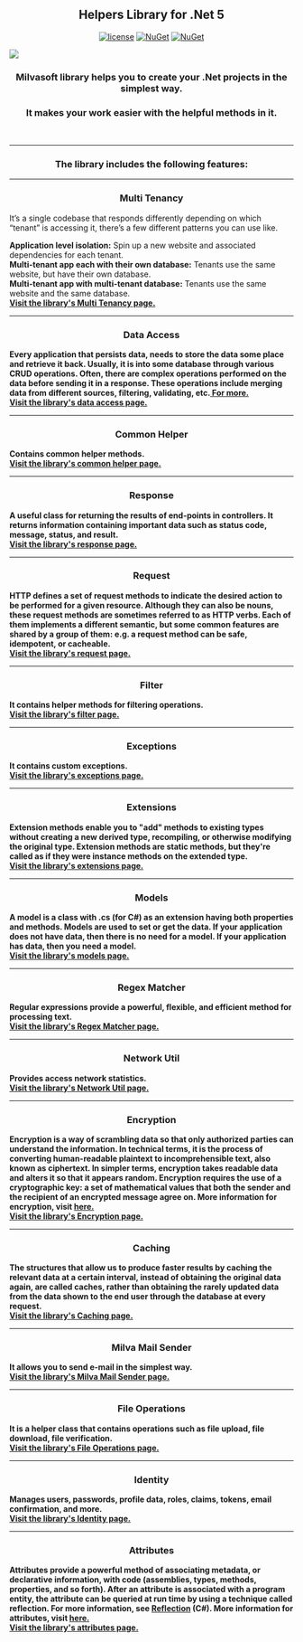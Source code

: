 <h2 align="center">Helpers Library for .Net 5</h2>
  
 <div align="center"> 
  
[![license](https://img.shields.io/badge/license-MIT-blue.svg)](https://github.com/Milvasoft/Milvasoft/blob/master/LICENSE)  [![NuGet](https://img.shields.io/nuget/v/Milvasoft.Helpers)](https://www.nuget.org/packages/Milvasoft.Helpers/)   [![NuGet](https://img.shields.io/nuget/dt/Milvasoft.Helpers)](https://www.nuget.org/packages/Milvasoft.Helpers/) 

</div>


![](https://i.hizliresim.com/12q7jh2.gif)

<h3 align="center">Milvasoft library helps you to create your .Net projects in the simplest way.</h3>
<h3 align="center">It makes your work easier with the helpful methods in it.</h3>
<br>

***

<h3 align="center">The library includes the following features:</h3>

***
<h3 align="center">Multi Tenancy</h3>
It’s a single codebase that responds differently depending on which “tenant” is accessing it, there’s a few different patterns you can use like.<br>

**Application level isolation:** Spin up a new website and associated dependencies for each tenant.<br>
**Multi-tenant app each with their own database:** Tenants use the same website, but have their own database.<br>
**Multi-tenant app with multi-tenant database:** Tenants use the same website and the same database.
<br><a href="https://github.com/Milvasoft/Milvasoft/wiki/Multi-Tenancy"><b>Visit the library's Multi Tenancy page.<b></a><br>


***


<h3 align="center">Data Access</h3>
Every application that persists data, needs to store the data some place and retrieve it back. Usually, it is into some database through various CRUD operations.
Often, there are complex operations performed on the data before sending it in a response. These operations include merging data from different sources, filtering, validating, etc.<a href="https://medium.com/@k.ramankishore/data-access-layer-dao-why-is-it-needed-how-to-structure-it-47d00d84f00c"> For more.</a><br>
<a href="https://github.com/Milvasoft/Milvasoft/wiki/DataAccess"><b>Visit the library's data access page.<b></a><br>


***

<h3 align="center">Common Helper</h3>

Contains common helper methods. <br><a href="https://github.com/Milvasoft/Milvasoft/wiki/Common-helper"><b>Visit the library's common helper page.<b></a><br>


***

<h3 align="center">Response</h3>
A useful class for returning the results of end-points in controllers. It returns information containing important data such as status code, message, status, and result.<br><a href="https://github.com/Milvasoft/Milvasoft/wiki/Response"><b>Visit the library's response page.<b></a><br>


***

<h3 align="center">Request</h3>
HTTP defines a set of request methods to indicate the desired action to be performed for a given resource. Although they can also be nouns, these request methods are sometimes referred to as HTTP verbs. Each of them implements a different semantic, but some common features are shared by a group of them: e.g. a request method can be safe, idempotent, or cacheable. <a href="https://github.com/Milvasoft/Milvasoft/wiki/Attributes">
<br><a href="https://github.com/Milvasoft/Milvasoft/wiki/Request"><b>Visit the library's request page.<b></a><br>

***


<h3 align="center">Filter</h3>
It contains helper methods for filtering operations.
<br><a href="https://github.com/Milvasoft/Milvasoft/wiki/Filter"><b>Visit the library's filter page.<b></a><br>

***
<h3 align="center">Exceptions</h3>
It contains custom exceptions.
<br><a href="https://github.com/Milvasoft/Milvasoft/wiki/Exceptions"><b>Visit the library's exceptions page.<b></a><br>

***
<h3 align="center">Extensions</h3>
Extension methods enable you to "add" methods to existing types without creating a new derived type, recompiling, or otherwise modifying the original type. Extension methods are static methods, but they're called as if they were instance methods on the extended type.
<br><a href="https://github.com/Milvasoft/Milvasoft/wiki/Extensions"><b>Visit the library's extensions page.<b></a><br>

***

<h3 align="center">Models</h3>
A model is a class with .cs (for C#) as an extension having both properties and methods. Models are used to set or get the data. If your application does not have data, then there is no need for a model. If your application has data, then you need a model.
<br><a href="https://github.com/Milvasoft/Milvasoft/wiki/Models"><b>Visit the library's models page.<b></a><br>

***

<h3 align="center">Regex Matcher</h3>
Regular expressions provide a powerful, flexible, and efficient method for processing text. 
<br><a href="https://github.com/Milvasoft/Milvasoft/wiki/Regex-Matcher"><b>Visit the library's Regex Matcher page.<b></a><br>

***
<h3 align="center">Network Util</h3>
Provides access network statistics.
<br><a href="https://github.com/Milvasoft/Milvasoft/wiki/Network-Util"><b>Visit the library's Network Util page.<b></a><br>

***
<h3 align="center">Encryption</h3>
Encryption is a way of scrambling data so that only authorized parties can understand the information. In technical terms, it is the process of converting human-readable plaintext to incomprehensible text, also known as ciphertext. In simpler terms, encryption takes readable data and alters it so that it appears random. Encryption requires the use of a cryptographic key: a set of mathematical values that both the sender and the recipient of an encrypted message agree on. More information for encryption, visit <a href="https://www.cloudflare.com/learning/ssl/what-is-encryption/">here.</a>
<br><a href="https://github.com/Milvasoft/Milvasoft/wiki/Encryption"><b>Visit the library's Encryption page.<b></a><br>

***
<h3 align="center">Caching</h3>
The structures that allow us to produce faster results by caching the relevant data at a certain interval, instead of obtaining the original data again, are called caches, rather than obtaining the rarely updated data from the data shown to the end user through the database at every request.
<br><a href="https://github.com/Milvasoft/Milvasoft/wiki/Caching"><b>Visit the library's Caching page.<b></a><br>

***
<h3 align="center">Milva Mail Sender</h3>
It allows you to send e-mail in the simplest way.
<br><a href="https://github.com/Milvasoft/Milvasoft/wiki/Milva-Mail-Sender"><b>Visit the library's Milva Mail Sender page.<b></a><br>

***
<h3 align="center">File Operations</h3>
It is a helper class that contains operations such as file upload, file download, file verification.
<br><a href="https://github.com/Milvasoft/Milvasoft/wiki/File-Operations"><b>Visit the library's File Operations page.<b></a><br>

***
<h3 align="center">Identity</h3>
Manages users, passwords, profile data, roles, claims, tokens, email confirmation, and more.
<br><a href="https://github.com/Milvasoft/Milvasoft/wiki/Identity"><b>Visit the library's Identity page.<b></a><br>

***

<h3 align="center">Attributes</h3>
Attributes provide a powerful method of associating metadata, or declarative information, with code (assemblies, types, methods, properties, and so forth). After an attribute is associated with a program entity, the attribute can be queried at run time by using a technique called reflection. For more information, see <a href="https://docs.microsoft.com/en-us/dotnet/csharp/programming-guide/concepts/reflection">Reflection</a> (C#). More information for attributes, visit <a href="https://docs.microsoft.com/en-us/dotnet/csharp/programming-guide/concepts/attributes/">here.</a> <br><a href="https://github.com/Milvasoft/Milvasoft/wiki/Attributes"><b>Visit the library's attributes page.<b></a><br>

